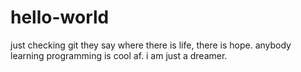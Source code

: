 # hello-world
just checking git
they say where there is life, there is hope.
anybody learning programming is cool af.
i am just a dreamer.

